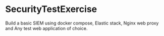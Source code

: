# SecurityTestExercise
Build a basic SIEM using docker compose, Elastic stack, Nginx web proxy and Any test web application of choice.
